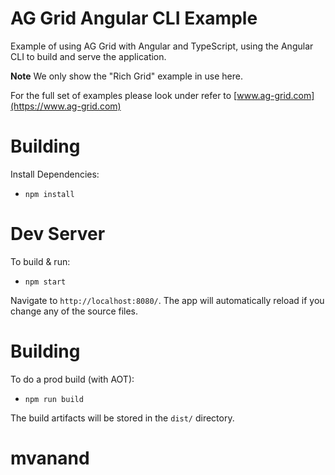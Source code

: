 
AG Grid Angular CLI Example
==================================

Example of using AG Grid with Angular and TypeScript, using the Angular CLI to build and serve the application.

**Note** We only show the "Rich Grid" example in use here. 

For the full set of examples please look under refer to [www.ag-grid.com](https://www.ag-grid.com)

Building
========
 
Install Dependencies:

- `npm install`

Dev Server
=========

To build & run:

- `npm start`

Navigate to `http://localhost:8080/`. The app will automatically reload if you change any of the source files.

Building
========

To do a prod build (with AOT):

- `npm run build`

The build artifacts will be stored in the `dist/` directory.


# mvanand
